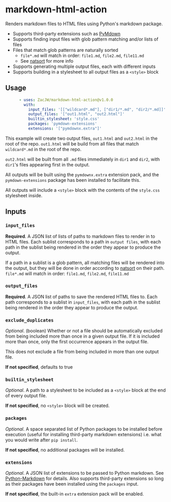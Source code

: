 # markdown-html-action

Renders markdown files to HTML files using Python's markdown package.

- Supports third-party extensions such as [PyMdown](https://facelessuser.github.io/pymdown-extensions/)
- Supports finding input files with glob pattern matching and/or lists of files
- Files that match glob patterns are naturally sorted
  - `file*.md` will match in order: `file1.md`, `file2.md`, `file11.md`
  - See [natsort](https://github.com/SethMMorton/natsort) for more info
- Supports generating multiple output files, each with different inputs
- Supports building in a stylesheet to all output files as a `<style>` block

## Usage

```yaml
      - uses: ZacJW/markdown-html-action@v1.0.0
        with:
          input_files: '[["wildcard*.md"], ["dir1/*.md", "dir2/*.md]]'
          output_files: '["out1.html", "out2.html"]'
          builtin_stylesheet: 'style.css'
          packages: 'pymdown-extensions'
          extensions: '["pymdownx.extra"]'
```

This example will create two output files, `out1.html` and `out2.html` in the root of the repo. `out1.html` will be build from all files that match `wildcard*.md` in the root of the repo.

`out2.html` will be built from all `.md` files immediately in `dir1` and `dir2`, with `dir1`'s files appearing first in the output.

All outputs will be built using the `pymdownx.extra` extension pack, and the `pymdown-extensions` package has been installed to facilitate this.

All outputs will include a `<style>` block with the contents of the `style.css` stylesheet inside.

## Inputs

### `input_files`

**Required**. A JSON list of lists of paths to markdown files to render in to HTML files. Each sublist corresponds to a path in `output files`, with each path in the sublist being rendered in the order they appear to produce the output.

If a path in a sublist is a glob pattern, all matching files will be rendered into the output, but they will be done in order according to [natsort](https://github.com/SethMMorton/natsort) on their path. `file*.md` will match in order: `file1.md`, `file2.md`, `file11.md`

### `output_files`

**Required**. A JSON list of paths to save the rendered HTML files to. Each path corresponds to a sublist in `input_files`, with each path in the sublist being rendered in the order they appear to produce the output.

### `exclude_duplicates`

*Optional*. (boolean) Whether or not a file should be automatically excluded from being included more than once in a given output file. If it is included more than once, only the first occurrence appears in the output file.

This does not exclude a file from being included in more than one output file.

**If not specified**, defaults to true

### `builtin_stylesheet`

*Optional*. A path to a stylesheet to be included as a `<style>` block at the end of every output file.

**If not specified**, no `<style>` block will be created.

### `packages`

*Optional*. A space separated list of Python packages to be installed before execution (useful for installing third-party markdown extensions) i.e. what you would write after `pip install`.

**If not specified**, no additional packages will be installed.

### `extensions`

*Optional*. A JSON list of extensions to be passed to Python markdown. See [Python-Markdown](https://python-markdown.github.io/extensions/) for details. Also supports third-party extensions so long as their packages have been installed using the `packages` input.

**If not specified**, the built-in `extra` extension pack will be enabled.
